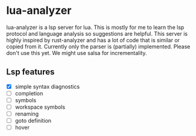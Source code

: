 # lua-analyzer

lua-analyzer is a lsp server for lua. This is mostly for me to learn the lsp protocol and language analysis so suggestions are helpful. This server is highly inspired by rust-analyzer and has a lot of code that is similar or copied from it. Currently only the parser is (partially) implemented. Please don't use this yet. We might use salsa for incrementality.

## Lsp features

- [x] simple syntax diagnostics
- [ ] completion
- [ ] symbols
- [ ] workspace symbols
- [ ] renaming
- [ ] goto definition
- [ ] hover
